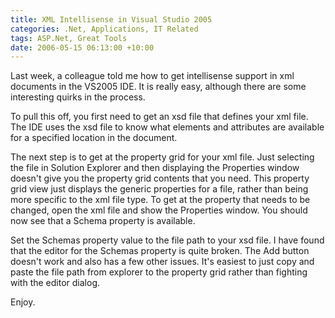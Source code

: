 ```yaml
---
title: XML Intellisense in Visual Studio 2005
categories: .Net, Applications, IT Related
tags: ASP.Net, Great Tools
date: 2006-05-15 06:13:00 +10:00
---
```


Last week, a colleague told me how to get intellisense support in xml documents in the VS2005 IDE. It is really easy, although there are some interesting quirks in the process.

To pull this off, you first need to get an xsd file that defines your xml file. The IDE uses the xsd file to know what elements and attributes are available for a specified location in the document.

The next step is to get at the property grid for your xml file. Just selecting the file in Solution Explorer and then displaying the Properties window doesn't give you the property grid contents that you need. This property grid view just displays the generic properties for a file, rather than being more specific to the xml file type. To get at the property that needs to be changed, open the xml file and show the Properties window. You should now see that a Schema property is available.

Set the Schemas property value to the file path to your xsd file. I have found that the editor for the Schemas property is quite broken. The Add button doesn't work and also has a few other issues. It's easiest to just copy and paste the file path from explorer to the property grid rather than fighting with the editor dialog.

Enjoy.


